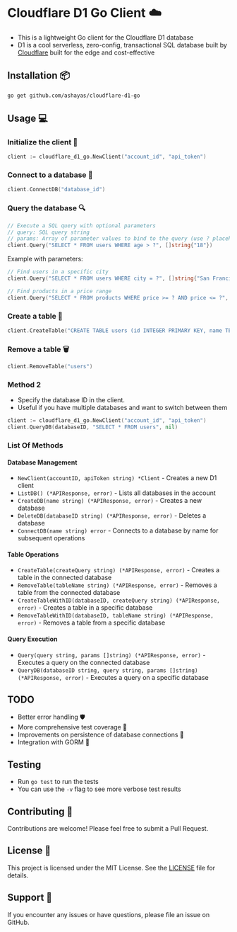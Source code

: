 # Cloudflare D1 Go Client ☁️ 
- This is a lightweight Go client for the Cloudflare D1 database
- D1 is a cool serverless, zero-config, transactional SQL database built by [Cloudflare](https://www.cloudflare.com/) built for the edge and cost-effective

## Installation 📦

```bash
go get github.com/ashayas/cloudflare-d1-go
```

## Usage 💻

### Initialize the client 🔑

```go
client := cloudflare_d1_go.NewClient("account_id", "api_token")
```

### Connect to a database 📁

```go
client.ConnectDB("database_id")
```

### Query the database 🔍

```go
// Execute a SQL query with optional parameters
// query: SQL query string
// params: Array of parameter values to bind to the query (use ? placeholders in query)
client.Query("SELECT * FROM users WHERE age > ?", []string{"18"})
```

Example with parameters:
```go
// Find users in a specific city
client.Query("SELECT * FROM users WHERE city = ?", []string{"San Francisco"})

// Find products in a price range
client.Query("SELECT * FROM products WHERE price >= ? AND price <= ?", []string{"10.00", "50.00"})
```

### Create a table 📄

```go
client.CreateTable("CREATE TABLE users (id INTEGER PRIMARY KEY, name TEXT, age INTEGER)")
```

### Remove a table 🗑️

```go
client.RemoveTable("users")
```

### Method 2
- Specify the database ID in the client. 
- Useful if you have multiple databases and want to switch between them

```go
client := cloudflare_d1_go.NewClient("account_id", "api_token")
client.QueryDB(databaseID, "SELECT * FROM users", nil)
```

### List Of Methods

#### Database Management
- `NewClient(accountID, apiToken string) *Client` - Creates a new D1 client
- `ListDB() (*APIResponse, error)` - Lists all databases in the account
- `CreateDB(name string) (*APIResponse, error)` - Creates a new database
- `DeleteDB(databaseID string) (*APIResponse, error)` - Deletes a database
- `ConnectDB(name string) error` - Connects to a database by name for subsequent operations

#### Table Operations
- `CreateTable(createQuery string) (*APIResponse, error)` - Creates a table in the connected database
- `RemoveTable(tableName string) (*APIResponse, error)` - Removes a table from the connected database
- `CreateTableWithID(databaseID, createQuery string) (*APIResponse, error)` - Creates a table in a specific database
- `RemoveTableWithID(databaseID, tableName string) (*APIResponse, error)` - Removes a table from a specific database

#### Query Execution
- `Query(query string, params []string) (*APIResponse, error)` - Executes a query on the connected database
- `QueryDB(databaseID string, query string, params []string) (*APIResponse, error)` - Executes a query on a specific database

## TODO
- Better error handling 🛡️
- More comprehensive test coverage 🧪
- Improvements on persistence of database connections 🔄 
- Integration with GORM 🦕 

## Testing 
- Run `go test` to run the tests
- You can use the `-v` flag to see more verbose test results

## Contributing 🤝
Contributions are welcome! Please feel free to submit a Pull Request.

## License 📄
This project is licensed under the MIT License. See the [LICENSE](LICENSE) file for details.

## Support 💪
If you encounter any issues or have questions, please file an issue on GitHub.